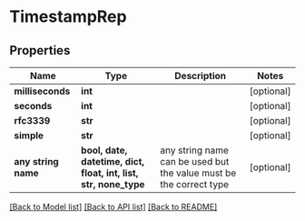 # TimestampRep


## Properties
Name | Type | Description | Notes
------------ | ------------- | ------------- | -------------
**milliseconds** | **int** |  | [optional] 
**seconds** | **int** |  | [optional] 
**rfc3339** | **str** |  | [optional] 
**simple** | **str** |  | [optional] 
**any string name** | **bool, date, datetime, dict, float, int, list, str, none_type** | any string name can be used but the value must be the correct type | [optional]

[[Back to Model list]](../README.md#documentation-for-models) [[Back to API list]](../README.md#documentation-for-api-endpoints) [[Back to README]](../README.md)


